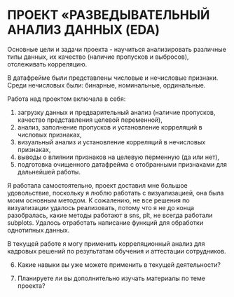 # ПРОЕКТ «РАЗВЕДЫВАТЕЛЬНЫЙ АНАЛИЗ ДАННЫХ (EDA)

Основные цели и задачи проекта - научиться анализировать различные типы данных, их качество (наличие пропусков и выбросов), отслеживать корреляцию.

В датафрейме были представлены числовые и нечисловые признаки. Среди нечисловых были: бинарные, номинальные, ординальные.

Работа над проектом включала в себя:

1) загрузку данных и предварительный анализ (наличие пропусков, качество представления целевой переменной),
2) анализ, заполнение пропусков и установление корреляций в числовых признаках,
3) визуальный анализ и установление корреляций в нечисловых признаках,
4) выводы о влиянии признаков на целевую перменную (да или нет),
5) подготовка очищенного датафрейма с отобранными признаками для дальнейшей работы.

Я работала самостоятельно, проект доставил мне большое удовольствие, поскольку я люблю работать с визуализацией, она была моим основным методом.
К сожалению, не все решения по визуализации удалось реализовать, потому что я не до конца разобралась, какие методы работают в sns, plt, не всегда работали subplots.
Удалось отработать написание функций для обработки однотипных данных.

В текущей работе я могу применить корреляционный анализ для кадровых решений по результатам обучения и аттестации сотрудников.

6. Какие навыки вы уже можете применить в текущей деятельности?

7. Планируете ли вы дополнительно изучать материалы по теме проекта?
